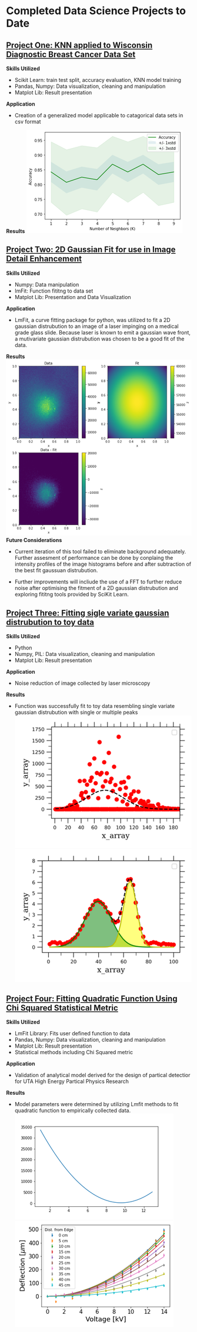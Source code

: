 # Completed Data Science Projects to Date
## [Project One: KNN applied to Wisconsin Diagnostic Breast Cancer Data Set](https://github.com/munsonbrian/Tumor_Classification)
**Skills Utilized**
- Scikit Learn: train test split, accuracy evaluation, KNN model training
- Pandas, Numpy: Data visualization, cleaning and manipulation
- Matplot Lib: Result presentation

**Application**
- Creation of a generalized model applicable to catagorical data sets in csv format

**Results**
![Minimization of Beta](images/acc_plot.png 'Model Accuracy in response to number of nearest neighbors') 


## [Project Two: 2D Gaussian Fit for use in Image Detail Enhancement](https://github.com/munsonbrian/2D_Gaussian_Fit)
**Skills Utilized**
- Numpy: Data manipulation
- lmFit: Function fititng to data set
- Matplot Lib: Presentation and Data Visualization

**Application**
- LmFit, a curve fitting package for python, was utilized to fit a 2D gaussian distrubution to an image of a laser impinging on a medical grade glass slide. Because laser is known to emit a gaussian wave front, a mutivariate gaussian distrubution was chosen to be a good fit of the data.

**Results**
![Comparison of Original Image to Processed Image](images/2d_guass_fit.png 'Comparison of Original Image to Processed Image') 
**Future Considerations**
- Current iteration of this tool failed to eliminate background adequately. Further assesment of performance can be done by conplaing the intensity profiles of the image histograms before and after subtraction of the best fit gaussuan distrubution.

- Further improvements will incliude the use of a FFT to further reduce noise after optimising the fitment of a 2D gaussian distrubution and exploring fititng tools provided by SciKit Learn.


## [Project Three: Fitting sigle variate gaussian distrubution to toy data](https://github.com/munsonbrian/Gaussian_Peak_Fititng)
**Skills Utilized**
- Python
- Numpy, PIL: Data visualization, cleaning and manipulation
- Matplot Lib: Result presentation

**Application**
- Noise reduction of image collected by laser microscopy

**Results**
- Function was successfully fit to toy data resembling single variate gaussian distrubution with single or multiple peaks
![Single Peak Gaussian Fit](images/fitGaussian.png 'Approximation of Gaussian Distrubution to toy data with single peak') 
![Multi Peak Gaussian Fit](images/fit2Gaussian_peaks.png 'Approximation of Gaussian Distrubution to toy data with multiple peaks ') 






## [Project Four: Fitting Quadratic Function Using Chi Squared Statistical Metric](https://github.com/munsonbrian/Chi_Squared_Fit)
**Skills Utilized**
- LmFit Library: Fits user defined function to data
- Pandas, Numpy: Data visualization, cleaning and manipulation
- Matplot Lib: Result presentation
- Statistical methods including Chi Squared metric

**Application**
- Validation of analytical model derived for the design of partical detectior for UTA High Energy Partical Physics Research

**Results**
- Model parameters were determined by utilizing Lmfit methods to fit quadratic function to empirically collected data.
![Minimization of Beta](images/min_beta.png 'Finding value of Beta; coeficient that generalizes quadratic function to fit all collected data') 
![Deflection Fit](images/defl_fit.png 'Fitting of quadratic function to data subsets')

